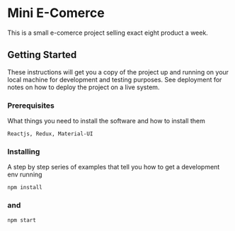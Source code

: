 # Mini E-Comerce 
This is a small e-comerce project selling exact eight product a week.

## Getting Started
These instructions will get you a copy of the project up and running on your local machine for development and testing purposes. See deployment for notes on how to deploy the project on a live system.
### Prerequisites
What things you need to install the software and how to install them

`Reactjs, Redux, Material-UI`
### Installing
A step by step series of examples that tell you how to get a development env running

`npm install`

### and 

`npm start`
